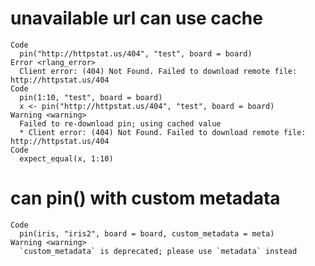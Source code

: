 # unavailable url can use cache

    Code
      pin("http://httpstat.us/404", "test", board = board)
    Error <rlang_error>
      Client error: (404) Not Found. Failed to download remote file: http://httpstat.us/404
    Code
      pin(1:10, "test", board = board)
      x <- pin("http://httpstat.us/404", "test", board = board)
    Warning <warning>
      Failed to re-download pin; using cached value
      * Client error: (404) Not Found. Failed to download remote file: http://httpstat.us/404
    Code
      expect_equal(x, 1:10)

# can pin() with custom metadata

    Code
      pin(iris, "iris2", board = board, custom_metadata = meta)
    Warning <warning>
      `custom_metadata` is deprecated; please use `metadata` instead

